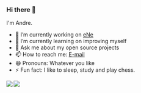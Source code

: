 ### Hi there 👋

I'm Andre.

- 🔭 I’m currently working on [eNe](http://www.enesolucoes.com.br/)
- 🌱 I’m currently learning on improving myself
- 💬 Ask me about my open source projects
- 📫 How to reach me: [E-mail](mailto:andremartinsdsilva@gmail.com)
- 😄 Pronouns: Whatever you like
- ⚡ Fun fact: I like to sleep, study and play chess.

<a href="https://github.com/anuraghazra/github-readme-stats">
  <img align="left" src="https://github-readme-stats.vercel.app/api?username=andremartds&count_private=true&show_icons=true" />
</a>
<a href="https://github.com/anuraghazra/github-readme-stats">
  <img align="left" src="https://github-readme-stats.vercel.app/api/top-langs/?username=andremartds" />
</a>

<!--
**andremartds/andremartds** is a ✨ _special_ ✨ repository because its `README.md` (this file) appears on your GitHub profile.

Here are some ideas to get you started:

- 🔭 I’m currently working on ...
- 🌱 I’m currently learning ...
- 👯 I’m looking to collaborate on ...
- 🤔 I’m looking for help with ...
- 💬 Ask me about ...
- 📫 How to reach me: ...
- 😄 Pronouns: ...
- ⚡ Fun fact: ...
-->
